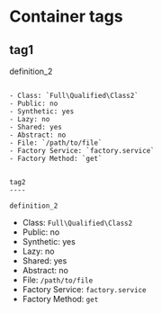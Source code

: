 Container tags
==============

tag1
----

definition_2
~~~~~~~~~~~~

- Class: `Full\Qualified\Class2`
- Public: no
- Synthetic: yes
- Lazy: no
- Shared: yes
- Abstract: no
- File: `/path/to/file`
- Factory Service: `factory.service`
- Factory Method: `get`


tag2
----

definition_2
~~~~~~~~~~~~

- Class: `Full\Qualified\Class2`
- Public: no
- Synthetic: yes
- Lazy: no
- Shared: yes
- Abstract: no
- File: `/path/to/file`
- Factory Service: `factory.service`
- Factory Method: `get`
